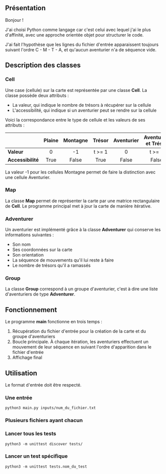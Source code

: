 ## Présentation

Bonjour !

J'ai choisi Python comme langage car c'est celui avec lequel j'ai le plus d'affinité, avec une approche orientée objet pour structurer le code.

J'ai fait l'hypothèse que les lignes du fichier d'entrée apparaissent toujours  suivant l'ordre C - M - T - A, et qu'aucun aventurier n'a de séquence vide.

## Description des classes

### Cell 
    
Une case (cellule) sur la carte est représentée par une classe **Cell**. La classe possède deux attributs : 
* La valeur, qui indique le nombre de trésors à récupérer sur la cellule 
* L'accessibilité, qui indique si un aventurier peut se rendre sur la cellule

Voici la correspondance entre le type de cellule et les valeurs de ses attributs :

|       | Plaine | Montagne | Trésor | Aventurier | Aventurier et Trésor |
|-------|:----------:|:----------:|:----------:|:----------:|:----------:|
| **Valeur** | 0  | -1  | t >= 1  | 0  | t >= 1  |
| **Accessibilité** | True  | False  | True  | False  | False  |

La valeur -1 pour les cellules Montagne permet de faire la distinction avec une cellule Aventurier.

### Map

La classe **Map** permet de représenter la carte par une matrice rectangulaire de **Cell**. Le programme principal met à jour la carte de manière itérative. 

### Adventurer 

Un aventurier est implémenté grâce à la classe **Adventurer** qui conserve les informations suivantes :
* Son nom
* Ses coordonnées sur la carte
* Son orientation 
* La séquence de mouvements qu'il lui reste à faire
* Le nombre de trésors qu'il a ramassés

### Group 

La classe **Group** correspond à un groupe d'aventurier, c'est à dire une liste d'aventuriers de type **Adventurer**.

## Fonctionnement

Le programme **main** fonctionne en trois temps :
1. Récupération du fichier d'entrée pour la création de la carte et du groupe d'aventuriers  
2. Boucle principale. À chaque itération, les aventuriers effectuent un mouvement de leur séquence en suivant l'ordre d'apparition dans le fichier d'entrée
3. Affichage final

## Utilisation

Le format d'entrée doit être respecté.
### Une entrée 
```
python3 main.py inputs/num_du_fichier.txt
```
### Plusieurs fichiers ayant chacun 

### Lancer tous les tests
```
python3 -m unittest discover tests/
```
### Lancer un test spécifique
```
python3 -m unittest tests.nom_du_test
```
